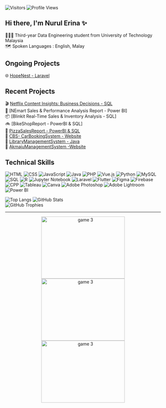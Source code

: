  ![Visitors](https://api.visitorbadge.io/api/visitors?path=https%3A%2F%2Fgithub.com%2Foishylea%2Flearn-github&labelColor=%23d9e3f0&countColor=%23697689&style=flat)
 ![Profile Views](https://komarev.com/ghpvc/?username=nrulerina&color=blue&style=flat)


## Hi there, I'm Nurul Erina ✨  

👩🏻‍🎓 Third-year Data Engineering student from University of Technology Malaysia<br>
🗺️ Spoken Languages&nbsp;:&nbsp;English,&nbsp;Malay<br>
<!--✍️ Currently Studying&nbsp;&nbsp;&nbsp;: Mandarin🐉 Italian🍕<br>-->

## Ongoing Projects
🌐 [HopeNest - Laravel](https://github.com/nrulerina/RedditClone)<br>

## Recent Projects
🎬 [Netflix Content Insights: Business Decisions - SQL](https://github.com/nrulerina/Netflix_Insights)<br>
🐼 [NEmart Sales & Performance Analysis Report - Power BI]<br>
📦 [Blinkit Real-Time Sales & Inventory Analysis - SQL]<br>
🚲 [BikeShopReport - PowerBI & SQL]<br>
🍕 [PizzaSalesReport - PowerBI & SQL](https://github.com/nrulerina/PizzaSalesReport)<br>
🚗 [CBS- CarBookingSystem - Website](https://github.com/nrulerina/Car-Booking-System)<br>
📖 [LibraryManagementSystem - Java](https://github.com/nrulerina/Library-Management-System)<br>
🏢 [AkmajuManagementSystem -Website](https://github.com/nrulerina/AKmaju-System)<br>


## Technical Skills
![HTML](https://img.shields.io/badge/-HTML5-E34F26?logo=html5&logoColor=white&style=flat)
![CSS](https://img.shields.io/badge/-CSS3-1572B6?logo=css3&logoColor=white&style=flat)
![JavaScript](https://img.shields.io/badge/-JavaScript-F7DF1E?logo=javascript&logoColor=white&style=flat)
![Java](https://img.shields.io/badge/-Java-007396?logo=java&logoColor=white&style=flat)
![PHP](https://img.shields.io/badge/-PHP-777BB4?logo=php&logoColor=white&style=flat)
![Vue.js](https://img.shields.io/badge/-Vue.js-42B883?logo=vue.js&logoColor=white&style=flat)
![Python](https://img.shields.io/badge/-Python-3776AB?logo=python&logoColor=white&style=flat)
![MySQL](https://img.shields.io/badge/-MySQL-4479A1?logo=mysql&logoColor=white&style=flat)
![SQL](https://img.shields.io/badge/-SQL-003B57?logo=sqlite&logoColor=white&style=flat)
![R](https://img.shields.io/badge/-R-276DC3?logo=r&logoColor=white&style=flat)
![Jupyter Notebook](https://img.shields.io/badge/-Jupyter-DA5B29?logo=jupyter&logoColor=white&style=flat)
![Laravel](https://img.shields.io/badge/-Laravel-EF3322?logo=laravel&logoColor=white&style=flat)
![Flutter](https://img.shields.io/badge/-Flutter-02569B?logo=flutter&logoColor=white&style=flat)
![Figma](https://img.shields.io/badge/-Figma-F24E1E?logo=figma&logoColor=white&style=flat)
![Firebase](https://img.shields.io/badge/-Firebase-FFCA28?logo=firebase&logoColor=white&style=flat)
![CPP](https://img.shields.io/badge/-C++-00599C?logo=cplusplus&logoColor=white&style=flat)
![Tableau](https://img.shields.io/badge/-Tableau-E97627?logo=tableau&logoColor=white&style=flat)
![Canva](https://img.shields.io/badge/-Canva-00C4CC?logo=canva&logoColor=white&style=flat)
![Adobe Photoshop](https://img.shields.io/badge/-Photoshop-31A8FF?logo=adobephotoshop&logoColor=white&style=flat)
![Adobe Lightroom](https://img.shields.io/badge/-Lightroom-31A8FF?logo=adobelightroom&logoColor=white&style=flat)
![Power BI](https://img.shields.io/badge/-Power%20BI-F2C811?logo=powerbi&logoColor=white&style=flat)

<!--[![My Skills](https://skillicons.dev/icons?i=js,html,css,cpp,java,php,dart,flutter,figma,r,firebase,py,ps)](https://skillicons.dev) -->
![Top Langs](https://github-readme-stats.vercel.app/api/top-langs/?username=nrulerina&layout=compact&langs_count=10&hide=html,CSS&theme=radical)
![GitHub Stats](https://github-readme-stats.vercel.app/api?username=nrulerina&show_icons=true&theme=radical) <br>
![GitHub Trophies](https://github-profile-trophy.vercel.app/?username=nrulerina&theme=radical&no-frame=true&no-bg=true)






<!-- ## Contact

<p>
<a href="https://www.linkedin.com/in/aliatul-izzah/" target="_blank">
  <img src="https://skillicons.dev/icons?i=linkedin" alt="LinkedIn" />
</a>
</p> -->

---
<p align="center">
  <img src="https://media3.giphy.com/media/v1.Y2lkPTc5MGI3NjExc3ZvOXozdnNodGF5N3h2YzE0aTVtNXVnaW81NGxiZnI4MGo0MjhodCZlcD12MV9pbnRlcm5hbF9naWZfYnlfaWQmY3Q9Zw/2IudUHdI075HL02Pkk/giphy.gif" alt="game 3" width="270" height="200">
  <img src="https://media3.giphy.com/media/v1.Y2lkPTc5MGI3NjExZzZmb3I5N3FsNXhjcDd0bGNkbW9nbnc2bnI4M3pxZ28zMzVpamd1byZlcD12MV9pbnRlcm5hbF9naWZfYnlfaWQmY3Q9Zw/rOdtJJS9Xf4TYx2aT8/giphy.gif" alt="game 3" width="270" height="200">
  <img src="https://media4.giphy.com/media/v1.Y2lkPTc5MGI3NjExbmQzb2IxOTVleDkzNWRtZjNqYmF4MDJpeXFwa21vanZ4YnRzZDQ1aCZlcD12MV9pbnRlcm5hbF9naWZfYnlfaWQmY3Q9Zw/6ib6KPmkeAjDTxMxij/giphy.gif" alt="game 3" width="270" height="200">
</p>
